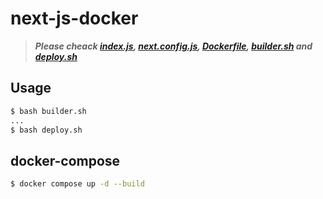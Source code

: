 # next-js-docker


>***Please cheack [index.js](./my-app/index.js), [next.config.js](./my-app/next.config.js), [Dockerfile](./my-app/Dockerfile), [builder.sh](./my-app/builder.sh) and [deploy.sh](./my-app/deploy.sh)***

## Usage

```bash
$ bash builder.sh
...
$ bash deploy.sh
```

## docker-compose 

```bash
$ docker compose up -d --build
```
